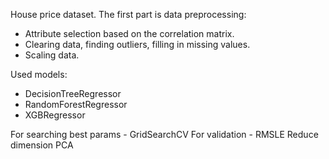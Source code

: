 House price dataset.
The first part is data preprocessing:
- Attribute selection based on the correlation matrix.
- Clearing data, finding outliers, filling in missing values.
- Scaling data.

Used models:
- DecisionTreeRegressor
- RandomForestRegressor
- XGBRegressor

For searching best params - GridSearchCV
For validation - RMSLE
Reduce dimension PCA 
